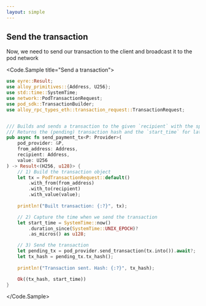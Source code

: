 ```yaml
---
layout: simple
---
```


<script>
    import { Code } from '$lib';
</script>

<div>

## Send the transaction

Now, we need to send our transaction to the client and broadcast it to the pod network

</div>

<div>

<Code.Sample title="Send a transaction">

<!-- prettier-ignore -->
```rust
use eyre::Result;
use alloy_primitives::{Address, U256};
use std::time::SystemTime;
use network::PodTransactionRequest;
use pod_sdk::TransactionBuilder;
use alloy_rpc_types_eth::transaction_request::TransactionRequest;


/// Builds and sends a transaction to the given `recipient` with the specified `value`.
/// Returns the (pending) transaction hash and the `start_time` for later receipt fetching.
pub async fn send_payment_tx<P: Provider>(
    pod_provider: &P,
    from_address: Address,
    recipient: Address,
    value: U256
) -> Result<(H256, u128)> {
    // 1) Build the transaction object
    let tx = PodTransactionRequest::default()
        .with_from(from_address)
        .with_to(recipient)
        .with_value(value);
    
    println!("Built transaction: {:?}", tx);

    // 2) Capture the time when we send the transaction
    let start_time = SystemTime::now()
        .duration_since(SystemTime::UNIX_EPOCH)?
        .as_micros() as u128;

    // 3) Send the transaction
    let pending_tx = pod_provider.send_transaction(tx.into()).await?;
    let tx_hash = pending_tx.tx_hash();
    
    println!("Transaction sent. Hash: {:?}", tx_hash);

    Ok((tx_hash, start_time))
}
```

</Code.Sample>

</div>
